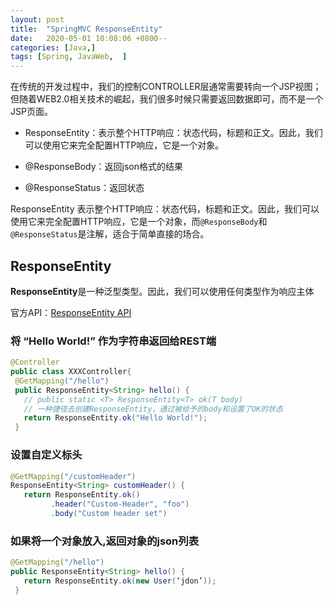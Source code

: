 ```yaml
---
layout: post
title:  "SpringMVC ResponseEntity"
date:   2020-05-01 10:08:06 +0800--
categories: [Java,]
tags: [Spring, JavaWeb,  ]  
---
```


在传统的开发过程中，我们的控制CONTROLLER层通常需要转向一个JSP视图；但随着WEB2.0相关技术的崛起，我们很多时候只需要返回数据即可，而不是一个JSP页面。

- ResponseEntity：表示整个HTTP响应：状态代码，标题和正文。因此，我们可以使用它来完全配置HTTP响应，它是一个对象。

- @ResponseBody：返回json格式的结果

- @ResponseStatus：返回状态

  

ResponseEntity 表示整个HTTP响应：状态代码，标题和正文。因此，我们可以使用它来完全配置HTTP响应，它是一个对象，而`@ResponseBody`和`@ResponseStatus`是注解，适合于简单直接的场合。



## **ResponseEntity**

**ResponseEntity**是一种泛型类型。因此，我们可以使用任何类型作为响应主体

官方API：[ResponseEntity API](https://docs.spring.io/spring/docs/current/javadoc-api/org/springframework/http/ResponseEntity.html)

### 将 “Hello World!” 作为字符串返回给REST端

```java
@Controller
public class XXXController{
 @GetMapping("/hello")
 public ResponseEntity<String> hello() {
   // public static <T> ResponseEntity<T> ok(T body)
   // 一种捷径去创建ResponseEntity，通过被给予的body和设置了OK的状态
   return ResponseEntity.ok("Hello World!");
 }
```

### 设置自定义标头

```java
@GetMapping("/customHeader")
ResponseEntity<String> customHeader() {
   return ResponseEntity.ok()
         .header("Custom-Header", "foo")
         .body("Custom header set")
```

### 如果将一个对象放入,返回对象的json列表

```java
@GetMapping("/hello")
public ResponseEntity<String> hello() {
   return ResponseEntity.ok(new User(‘jdon’));
 }
```


